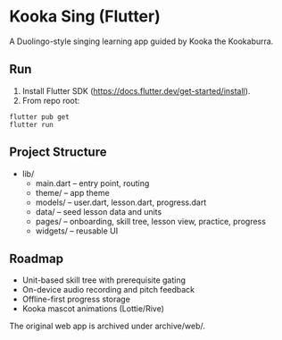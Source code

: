 # Kooka Sing (Flutter)

A Duolingo-style singing learning app guided by Kooka the Kookaburra.

## Run

1. Install Flutter SDK (https://docs.flutter.dev/get-started/install).
2. From repo root:
```
flutter pub get
flutter run
```

## Project Structure

- lib/
  - main.dart – entry point, routing
  - theme/ – app theme
  - models/ – user.dart, lesson.dart, progress.dart
  - data/ – seed lesson data and units
  - pages/ – onboarding, skill tree, lesson view, practice, progress
  - widgets/ – reusable UI

## Roadmap

- Unit-based skill tree with prerequisite gating
- On-device audio recording and pitch feedback
- Offline-first progress storage
- Kooka mascot animations (Lottie/Rive)

The original web app is archived under archive/web/.

